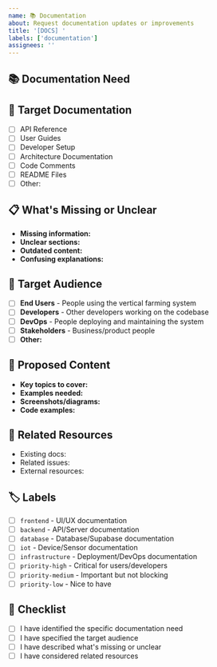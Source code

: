 ```yaml
---
name: 📚 Documentation
about: Request documentation updates or improvements
title: '[DOCS] '
labels: ['documentation']
assignees: ''
---
```


## 📚 Documentation Need
<!-- A clear and concise description of what documentation work is needed. -->

## 🎯 Target Documentation
<!-- Specify which documentation needs work: -->
- [ ] API Reference
- [ ] User Guides
- [ ] Developer Setup
- [ ] Architecture Documentation
- [ ] Code Comments
- [ ] README Files
- [ ] Other: 

## 📋 What's Missing or Unclear
<!-- Describe what specific information is missing or unclear: -->
- **Missing information:**
- **Unclear sections:**
- **Outdated content:**
- **Confusing explanations:**

## 👥 Target Audience
<!-- Who is this documentation for? -->
- [ ] **End Users** - People using the vertical farming system
- [ ] **Developers** - Other developers working on the codebase
- [ ] **DevOps** - People deploying and maintaining the system
- [ ] **Stakeholders** - Business/product people
- [ ] **Other:**

## 📝 Proposed Content
<!-- If you have ideas about what the documentation should include: -->
- **Key topics to cover:**
- **Examples needed:**
- **Screenshots/diagrams:**
- **Code examples:**

## 🔗 Related Resources
<!-- Any existing documentation or resources that should be referenced: -->
- Existing docs:
- Related issues:
- External resources:

## 🏷️ Labels
<!-- Add relevant labels for categorization: -->
- [ ] `frontend` - UI/UX documentation
- [ ] `backend` - API/Server documentation
- [ ] `database` - Database/Supabase documentation
- [ ] `iot` - Device/Sensor documentation
- [ ] `infrastructure` - Deployment/DevOps documentation
- [ ] `priority-high` - Critical for users/developers
- [ ] `priority-medium` - Important but not blocking
- [ ] `priority-low` - Nice to have

## 📝 Checklist
- [ ] I have identified the specific documentation need
- [ ] I have specified the target audience
- [ ] I have described what's missing or unclear
- [ ] I have considered related resources 